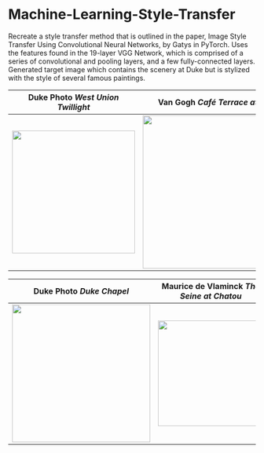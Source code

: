 # Machine-Learning-Style-Transfer
Recreate a style transfer method that is outlined in the paper, Image Style Transfer Using Convolutional Neural Networks, by Gatys in PyTorch. Uses the features found in the 19-layer VGG Network, which is comprised of a series of convolutional and pooling layers, and a few fully-connected layers. Generated target image which contains the scenery at Duke but is stylized with the style of several famous paintings.




| Duke Photo _West Union Twillight_ | Van Gogh _Café Terrace at Night_    | Generated Image      | 
|------------|-------------|-------------|
| <img src="https://raw.githubusercontent.com/muxiazhixing/Machine-Learning-Style-Transfer/master/images/west_union1.jpg" width="250"> |<img src="https://raw.githubusercontent.com/muxiazhixing/Machine-Learning-Style-Transfer/master/images/van_bar3.jpg" width="312" >|<img src="https://raw.githubusercontent.com/muxiazhixing/Machine-Learning-Style-Transfer/master/images/westunion_van.png" width="250" > |





| Duke Photo _Duke Chapel_ | Maurice de Vlaminck _The Seine at Chatou_| Generated Image    | 
|------------|-------------|-------------|
| <img src="https://raw.githubusercontent.com/muxiazhixing/Machine-Learning-Style-Transfer/master/images/duke3.jpg" width="281"> |  <div style="text-align: center"><img src="https://raw.githubusercontent.com/muxiazhixing/Machine-Learning-Style-Transfer/master/images/The_River_Seine.jpg" width="215" ></div>|<img src="https://raw.githubusercontent.com/muxiazhixing/Machine-Learning-Style-Transfer/master/images/Machine Learning Style Transfer.png" width="281" > |

